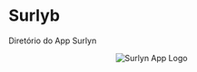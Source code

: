 # Surlyb

Diretório do App Surlyn

<p align="center">
<img src="https://i.imgur.com/U5HOGgR.png" alt="Surlyn App Logo" />
</p>
